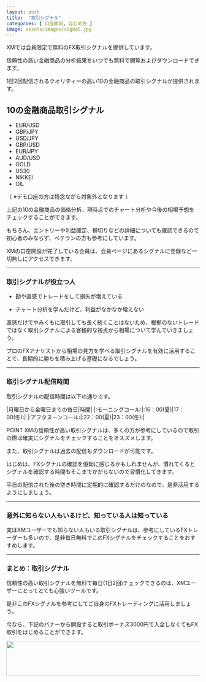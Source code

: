 ```yaml
---
layout: post
title:  "取引シグナル"
categories: [ 口座開設, はじめ方 ]
image: assets/images/signal.jpg
---
```

XMでは会員限定で無料のFX取引シグナルを提供しています。

信頼性の高い金融商品の分析結果をいつでも無料で閲覧およびダウンロードできます。

1日2回配信されるクオリティーの高い10の金融商品の取引シグナルが提供されます。


## 10の金融商品取引シグナル


+ EUR/USD
+ GBP/JPY
+ USD/JPY
+ GBP/USD
+ EUR/JPY
+ AUD/USD
+ GOLD
+ US30
+ NIKKEI
+ OIL

（ ※デモ口座の方は残念ながら対象外となります ）

上記の10の金融商品の価格分析、現時点でのチャート分析や今後の相場予想をチェックすることができます。

もちろん、エントリーや利益確定、損切りなどの詳細についても確認できるので初心者のみならず、ベテランの方も参考にしています。

XMの口座開設が完了している会員は、会員ページにあるシグナルに登録など一切無しにアクセスできます。

<hr>

### 取引シグナルが役立つ人

+ 勘や直感でトレードをして損失が増えている

+ チャート分析を学んだけど、利益がなかなか増えない


直感だけでやみくもに取引しても長く続くことはないため、根拠のないトレードではなく取引シグナルによる客観的な視点から相場について学んでいきましょう。

プロのFXアナリストから相場の見方を学ベる取引シグナルを有効に活用することで、長期的に勝ちを積み上げる基礎になるでしょう。

<hr>

### 取引シグナル配信時間

取引シグナルの配信時間は以下の通りです。

|月曜日から金曜日までの毎日|時間|
|:モーニングコール:|:16：00(夏)|17：00(冬):|
|:アフタヌーンコール:|:22：00(夏)|23：00(冬):|


POINT
XMの信頼性が高い取引シグナルは、多くの方が参考にしているので取引の際は確実にシグナルをチェックすることをオススメします。

また、取引シグナルは過去の配信もダウンロードが可能です。

はじめは、FXシグナルの確認を億劫に感じるかもしれませんが、慣れてくるとシグナルを確認する時間もそこまでかからないので習慣化してきます。

平日の配信された後の空き時間に定期的に確認するだけのなので、是非活用するようにしましょう。


<hr>

### 意外に知らない人もいるけど、知っている人は知っている

実はXMユーザーでも知らない人もいる取引シグナルは、参考にしているFXトレーダーも多いので、是非毎日無料でこのFXシグナルをチェックすることをおすすめします。



<hr>

### まとめ：取引シグナル

信頼性の高い取引シグナルを無料で毎日(1日2回)チェックできるのは、XMユーザーにとってとても心強いツールです。

是非このFXシグナルを参考にしてご自身のFXトレーディングに活用しましょう。

今なら、下記のバナーから開設すると取引ボーナス3000円で入金しなくてもFX取引をはじめることができます。

<a href="https://clicks.affstrack.com/c?m=9257&c=550036" referrerpolicy="no-referrer-when-downgrade"><img src="https://ads.affstrack.com/i/9257?c=550036" width="728" height="90" referrerpolicy="no-referrer-when-downgrade"/></a>